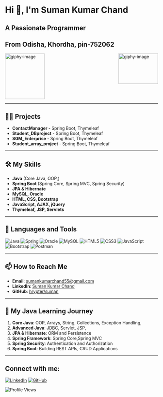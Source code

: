 # Hi 👋, I'm Suman Kumar Chand 

## A Passionate Programmer 
## From Odisha, Khordha, pin-752062

<img src="https://github.com/user-attachments/assets/8dbd62dc-b011-49d5-8b8d-20c98948b33d" alt="giphy-image" height="150" width="130"/>
<img src="https://github.com/user-attachments/assets/f3b22862-2260-4d2f-ac58-9f54c8040820" alt="giphy-image" height="100" width="130" align="right"/>

---


## 👨‍💻 Projects
- **ContactManager** - Spring Boot, Thymeleaf  
- **Student_DBproject** - Spring Boot, Thymeleaf
- **SGM_Enterprise** - Spring Boot, Thymeleaf  
- **Student_array_project** - Spring Boot, Thymeleaf
  
---

## 🛠 My Skills

- **Java** (Core Java, OOP,)
- **Spring Boot** (Spring Core, Spring MVC, Spring Security)
- **JPA & Hibernate**  
- **MySQL, Oracle**  
- **HTML, CSS, Bootstrap**  
- **JavaScript, AJAX, jQuery**  
- **Thymeleaf, JSP, Servlets**  

---

## 🧰 Languages and Tools

![Java](https://img.shields.io/badge/Java-ED8B00?style=for-the-badge&logo=java&logoColor=white)
![Spring](https://img.shields.io/badge/Spring-6DB33F?style=for-the-badge&logo=spring&logoColor=white)
![Oracle](https://img.shields.io/badge/Oracle-F80000?style=for-the-badge&logo=oracle&logoColor=white)
![MySQL](https://img.shields.io/badge/MySQL-4479A1?style=for-the-badge&logo=mysql&logoColor=white)
![HTML5](https://img.shields.io/badge/HTML5-E34F26?style=for-the-badge&logo=html5&logoColor=white)
![CSS3](https://img.shields.io/badge/CSS3-1572B6?style=for-the-badge&logo=css3&logoColor=white)
![JavaScript](https://img.shields.io/badge/JavaScript-F7DF1E?style=for-the-badge&logo=javascript&logoColor=black)
![Bootstrap](https://img.shields.io/badge/Bootstrap-563D7C?style=for-the-badge&logo=bootstrap&logoColor=white)
![Postman](https://img.shields.io/badge/Postman-FF6C37?style=for-the-badge&logo=postman&logoColor=white)

---

## 📫 How to Reach Me

- **Email**: [sumankumarchand55@gmail.com](mailto:sumankumarchand55@gmail.com)
- **LinkedIn**: [Suman Kumar Chand](https://www.linkedin.com/in/sumankchand)
- **GitHub**: [hrypter/suman](https://github.com/sumankumarchand55)

---

## 🌱 My Java Learning Journey

1. **Core Java**: OOP, Arrays, String, Collections, Exception Handling,
2. **Advanced Java**: JDBC, Servlet, JSP,
3. **JPA & Hibernate**: ORM and Persistence
4. **Spring Framework**: Spring Core,Spring MVC
5. **Spring Security**: Authentication and Authorization
6. **Spring Boot**: Building REST APIs, CRUD Applications
---

## Connect with me:

[![LinkedIn](https://img.shields.io/badge/LinkedIn-0A66C2?style=for-the-badge&logo=linkedin&logoColor=white)](https://www.linkedin.com/in/sumankchand)
[![GitHub](https://img.shields.io/badge/GitHub-100000?style=for-the-badge&logo=github&logoColor=white)](https://github.com/sumankumarchand55)

![Profile Views](https://img.shields.io/badge/Profile%20Views-123-brightgreen)


